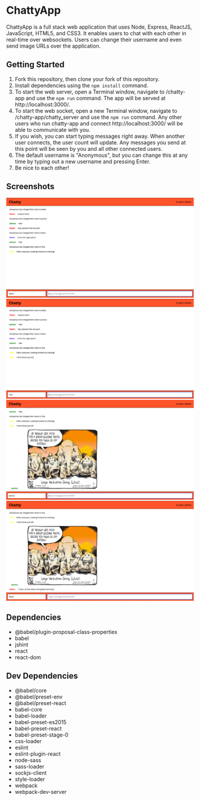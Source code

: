 # ChattyApp

ChattyApp is a full stack web application that uses Node, Express, ReactJS, JavaScript, HTML5, and CSS3. It enables users to chat with each other in real-time over websockets. Users can change their username and even send image URLs over the application.

## Getting Started
1. Fork this repository, then clone your fork of this repository.
2. Install dependencies using the ```npm install``` command.
3. To start the web server, open a Terminal window, navigate to /chatty-app and use the ```npm run``` command. The app will be served at http://localhost:3000/.
4. To start the web socket, open a new Terminal window, navigate to /chatty-app/chatty_server and use the ```npm run``` command. Any other users who run chatty-app and connect http://localhost:3000/ will be able to communicate with you.
5. If you wish, you can start typing messages right away. When another user connects, the user count will update. Any messages you send at this point will be seen by you and all other connected users.
6. The default username is "Anonymous", but you can change this at any time by typing out a new username and pressing Enter.
7. Be nice to each other!

## Screenshots

!["main page"](docs/chatty-app.png)
!["user count change"](docs/chatty-app-user-count.png)
!["image message"](docs/chatty-app-image.png)
!["main page again"](https://github.com/adam-brendan/chatty-app/blob/master/docs/chatty-app-2.png)

## Dependencies
- @babel/plugin-proposal-class-properties
- babel
- jshint
- react
- react-dom

## Dev Dependencies

- @babel/core
- @babel/preset-env
- @babel/preset-react
- babel-core
- babel-loader
- babel-preset-es2015
- babel-preset-react
- babel-preset-stage-0
- css-loader
- eslint
- eslint-plugin-react
- node-sass
- sass-loader
- sockjs-client
- style-loader
- webpack
- webpack-dev-server
